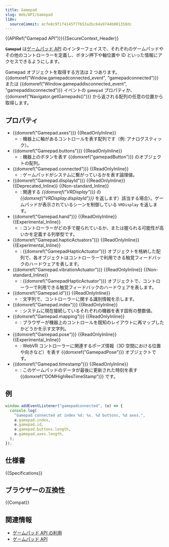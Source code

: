 ```yaml
---
title: Gamepad
slug: Web/API/Gamepad
l10n:
  sourceCommit: acfe8c9f1f4145f77653a2bc64a9744b001358dc
---
```


{{APIRef("Gamepad API")}}{{SecureContext_Header}}

 **`Gamepad`** は[ゲームパッド API](/ja/docs/Web/API/Gamepad_API) のインターフェイスで、それぞれのゲームパッドやその他のコントローラーを定義し、ボタン押下や軸位置や ID といった情報にアクセスできるようにします。

Gamepad オブジェクトを取得する方法は 2 つあります。 {{domxref("Window.gamepadconnected_event", "gamepadconnected")}} または {{domxref("Window.gamepaddisconnected_event", "gamepaddisconnected")}} イベントの `gamepad` プロパティか、 {{domxref("Navigator.getGamepads()")}} から返される配列の任意の位置から取得します。

## プロパティ

- {{domxref("Gamepad.axes")}} {{ReadOnlyInline}}
  - : 機器上に軸があるコントロールを表す配列です（例: アナログスティック）。
- {{domxref("Gamepad.buttons")}} {{ReadOnlyInline}}
  - : 機器上のボタンを表す {{domxref("gamepadButton")}} のオブジェクトの配列。
- {{domxref("Gamepad.connected")}} {{ReadOnlyInline}}
  - : ゲームパッドがシステムに繋がっているかを表す論理値。
- {{domxref("Gamepad.displayId")}} {{ReadOnlyInline}} {{Deprecated_Inline}} {{Non-standard_Inline}}
  - : 関連する _{{domxref("VRDisplay")}}_ の _{{domxref("VRDisplay.displayId")}}_ を返します）該当する場合）。ゲームパッドが表示されているシーンを制御している `VRDisplay` を返します。
- {{domxref("Gamepad.hand")}} {{ReadOnlyInline}} {{Experimental_Inline}}
  - : コントローラーがどの手で握られているか、または握られる可能性が高いかを定義する列挙型です。
- {{domxref("Gamepad.hapticActuators")}} {{ReadOnlyInline}} {{Experimental_Inline}}
  - : {{domxref("GamepadHapticActuator")}} オブジェクトを格納した配列で、各オブジェクトはコントローラーで利用できる触覚フィードバックのハードウェアを表します。
- {{domxref("Gamepad.vibrationActuator")}} {{ReadOnlyInline}} {{Non-standard_Inline}}
  - : {{domxref("GamepadHapticActuator")}} オブジェクトで、コントローラーで利用できる触覚フィードバックのハードウェアを表します。
- {{domxref("Gamepad.id")}} {{ReadOnlyInline}}
  - : 文字列で、コントローラーに関する識別情報を示します。
- {{domxref("Gamepad.index")}} {{ReadOnlyInline}}
  - : システムに現在接続しているそれぞれの機器を表す固有の整数値。
- {{domxref("Gamepad.mapping")}} {{ReadOnlyInline}}
  - : ブラウザーが機器上のコントロールを既知のレイアウトに再マップしたかどうかを示す文字列。
- {{domxref("Gamepad.pose")}} {{ReadOnlyInline}} {{Experimental_Inline}}
  - : WebVR コントローラーに関連するポーズ情報（3D 空間における位置や向きなど）を表す {{domxref("GamepadPose")}} オブジェクトです。
- {{domxref("Gamepad.timestamp")}} {{ReadOnlyInline}}
  - : このゲームパッドのデータが最後に更新された時刻を表す {{domxref("DOMHighResTimeStamp")}} です。

## 例

```js
window.addEventListener("gamepadconnected", (e) => {
  console.log(
    "Gamepad connected at index %d: %s. %d buttons, %d axes.",
    e.gamepad.index,
    e.gamepad.id,
    e.gamepad.buttons.length,
    e.gamepad.axes.length,
  );
});
```

## 仕様書

{{Specifications}}

## ブラウザーの互換性

{{Compat}}

## 関連情報

- [ゲームパッド API の利用](/ja/docs/Web/API/Gamepad_API/Using_the_Gamepad_API)
- [ゲームパッド API](/ja/docs/Web/API/Gamepad_API)
